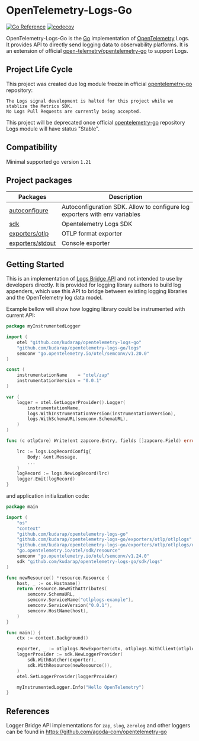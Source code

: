 # OpenTelemetry-Logs-Go

[![Go Reference](https://pkg.go.dev/badge/github.com/kudarap/opentelemetry-logs-go.svg)](https://pkg.go.dev/github.com/kudarap/opentelemetry-logs-go)
[![codecov](https://codecov.io/github/agoda-com/opentelemetry-logs-go/graph/badge.svg?token=F1NW0R0W75)](https://codecov.io/github/agoda-com/opentelemetry-logs-go)

OpenTelemetry-Logs-Go is the [Go](https://golang.org) implementation of [OpenTelemetry](https://opentelemetry.io/) Logs.
It provides API to directly send logging data to observability platforms. It is an extension of official
[open-telemetry/opentelemetry-go](https://github.com/open-telemetry/opentelemetry-go) to support Logs.

## Project Life Cycle

This project was created due log module freeze in
official [opentelemetry-go](https://github.com/open-telemetry/opentelemetry-go) repository:

```
The Logs signal development is halted for this project while we stablize the Metrics SDK. 
No Logs Pull Requests are currently being accepted.
```

This project will be deprecated once official [opentelemetry-go](https://github.com/open-telemetry/opentelemetry-go)
repository Logs module will have status "Stable".

## Compatibility 

Minimal supported go version `1.21`

## Project packages

| Packages                         | Description                                                                |
|----------------------------------|----------------------------------------------------------------------------|
| [autoconfigure](./autoconfigure) | Autoconfiguration SDK. Allow to configure log exporters with env variables |
| [sdk](./sdk)                     | Opentelemetry Logs SDK                                                     |
| [exporters/otlp](./exporters)    | OTLP format exporter                                                       |
| [exporters/stdout](./exporters)  | Console exporter                                                           |                                                            

## Getting Started

This is an implementation of [Logs Bridge API](https://opentelemetry.io/docs/specs/otel/logs/bridge-api/) and not
intended to use by developers directly. It is provided for logging library authors to build log appenders, which use
this API to bridge between existing logging libraries and the OpenTelemetry log data model.

Example bellow will show how logging library could be instrumented with current API:

```go
package myInstrumentedLogger

import (
	otel "github.com/kudarap/opentelemetry-logs-go"
	"github.com/kudarap/opentelemetry-logs-go/logs"
	semconv "go.opentelemetry.io/otel/semconv/v1.20.0"
)

const (
	instrumentationName    = "otel/zap"
	instrumentationVersion = "0.0.1"
)

var (
	logger = otel.GetLoggerProvider().Logger(
		instrumentationName,
		logs.WithInstrumentationVersion(instrumentationVersion),
		logs.WithSchemaURL(semconv.SchemaURL),
	)
)

func (c otlpCore) Write(ent zapcore.Entry, fields []zapcore.Field) error {

	lrc := logs.LogRecordConfig{
		Body: &ent.Message,
		...
	}
	logRecord := logs.NewLogRecord(lrc)
	logger.Emit(logRecord)
}
```

and application initialization code:

```go
package main

import (
	"os"
	"context"
	"github.com/kudarap/opentelemetry-logs-go"
	"github.com/kudarap/opentelemetry-logs-go/exporters/otlp/otlplogs"
	"github.com/kudarap/opentelemetry-logs-go/exporters/otlp/otlplogs/otlplogshttp"
	"go.opentelemetry.io/otel/sdk/resource"
	semconv "go.opentelemetry.io/otel/semconv/v1.24.0"
	sdk "github.com/kudarap/opentelemetry-logs-go/sdk/logs"
)

func newResource() *resource.Resource {
	host, _ := os.Hostname()
	return resource.NewWithAttributes(
		semconv.SchemaURL,
		semconv.ServiceName("otlplogs-example"),
		semconv.ServiceVersion("0.0.1"),
		semconv.HostName(host),
	)
}

func main() {
	ctx := context.Background()

	exporter, _ := otlplogs.NewExporter(ctx, otlplogs.WithClient(otlplogshttp.NewClient()))
	loggerProvider := sdk.NewLoggerProvider(
		sdk.WithBatcher(exporter),
		sdk.WithResource(newResource()),
	)
	otel.SetLoggerProvider(loggerProvider)

	myInstrumentedLogger.Info("Hello OpenTelemetry")
}
```

## References

Logger Bridge API implementations for `zap`, `slog`, `zerolog` and other
loggers can be found in https://github.com/agoda-com/opentelemetry-go

